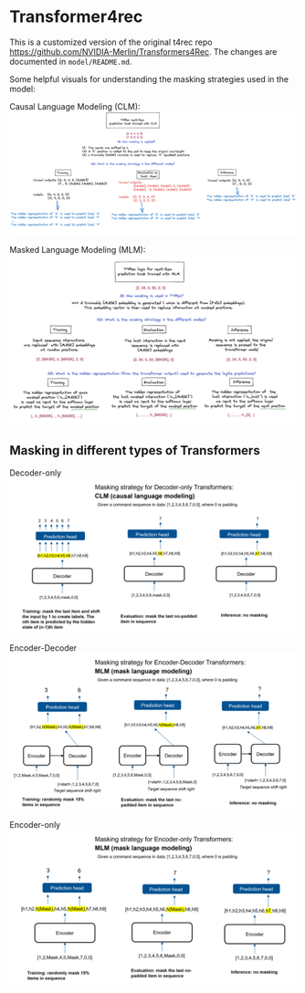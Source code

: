# Transformer4rec
This is a customized version of the original t4rec repo https://github.com/NVIDIA-Merlin/Transformers4Rec. The changes are documented in `model/README.md`.

Some helpful visuals for understanding the masking strategies used in the model:

Causal Language Modeling (CLM):
!["CLM"](CLM.png)

Masked Language Modeling (MLM):
!["MLM"](MLM.png)

## Masking in different types of Transformers
Decoder-only
![clm_decoder](clm_decoder.png)

Encoder-Decoder
![mlm_enco_deco](mlm_encoder_decoder.png)

Encoder-only
![mlm_encoder](mlm_encoder.png)

